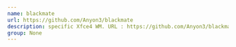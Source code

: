 ```yaml
---
name: blackmate
url: https://github.com/Anyon3/blackmate
description: specific Xfce4 WM. URL : https://github.com/Anyon3/blackmate Groups : None
group: None
---
```

